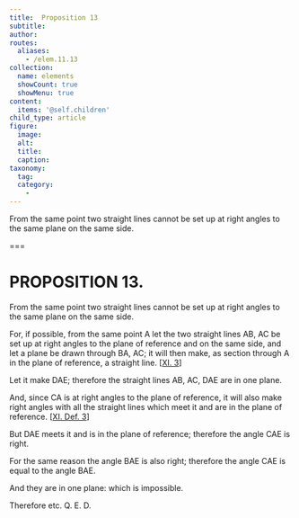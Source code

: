 ```yaml
---
title:  Proposition 13
subtitle: 
author:
routes:
  aliases:
    - /elem.11.13
collection:
  name: elements
  showCount: true
  showMenu: true
content:
  items: '@self.children'
child_type: article
figure:
  image:
  alt:
  title:
  caption:
taxonomy:
  tag:
  category:
    - 
---
```


<p>
       <hi rend="ital">From the same point two straight lines cannot be set up at right angles to the same plane on the same side.</hi>
      </p>

===

<h1>PROPOSITION 13.</h1>
<p>
       <span class="ital">From the same point two straight lines cannot be set up at right angles to the same plane on the same side.</span>
      </p>

<p>For, if possible, from the same point <span class="ital">A</span> let the two straight lines <span class="ital">AB</span>, <span class="ital">AC</span> be set up at right angles to the plane of reference and on the same side, and let a plane be drawn through <span class="ital">BA</span>, <span class="ital">AC</span>; it will then make, as section through <span class="ital">A</span> in the plane of reference, a straight line. [<a href="/elem.11.3">XI. 3</a>] 
      </p>

<p>Let it make <span class="ital">DAE</span>; therefore the straight lines <span class="ital">AB</span>, <span class="ital">AC</span>, <span class="ital">DAE</span> are in one plane. </p>

<p>And, since <span class="ital">CA</span> is at right angles to the plane of reference, it will also make right angles with all the straight lines which meet it and are in the plane of reference. [<a href="/elem.11.def.3">XI. Def. 3</a>] </p>

<p>But <span class="ital">DAE</span> meets it and is in the plane of reference; therefore the angle <span class="ital">CAE</span> is right. </p>

<p>For the same reason the angle <span class="ital">BAE</span> is also right; therefore the angle <span class="ital">CAE</span> is equal to the angle <span class="ital">BAE</span>. </p>

<p>And they are in one plane: which is impossible. </p>

<p>Therefore etc. Q. E. D.</p>
